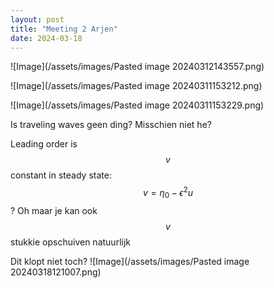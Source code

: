```yaml
---
layout: post
title: "Meeting 2 Arjen"
date: 2024-03-18
---
```

![Image](/assets/images/Pasted image 20240312143557.png)

![Image](/assets/images/Pasted image 20240311153212.png)

![Image](/assets/images/Pasted image 20240311153229.png)


Is traveling waves geen ding? Misschien niet he? 


Leading order is $$v$$ constant in steady state: $$v=\eta_0-\epsilon^2 u$$? 
Oh maar je kan ook $$v$$ stukkie opschuiven natuurlijk

Dit klopt niet toch?
![Image](/assets/images/Pasted image 20240318121007.png)

